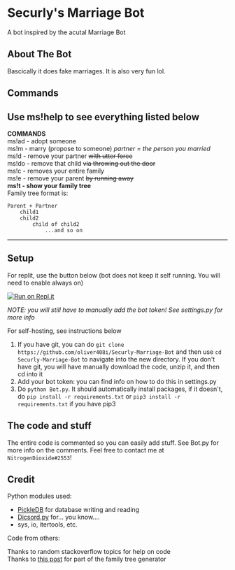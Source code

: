 # Securly's Marriage Bot
A bot inspired by the acutal Marriage Bot
## About The Bot
Bascically it does fake marriages. It is also very fun lol.

## Commands
Use ms!help to see everything listed below   
----------   
**COMMANDS**      
ms!ad <user> - adopt someone     
ms!m <user> - marry (propose to someone) *partner = the person you married*    
ms!d - remove your partner ~~with utter force~~     
ms!do <child> - remove that child ~~via throwing out the door~~      
ms!c - removes your entire family     
ms!e - remove your parent ~~by running away~~     
**ms!t - show your family tree**     
Family tree format is:      
```
Parent + Partner
    child1  
    child2   
        child of child2    
            ...and so on
```
---------------

## Setup
For replit, use the button below (bot does not keep it self running. You will need to enable always on)     
     
[![Run on Repl.it](https://repl.it/badge/github/oliver408i/Securly-Marriage-Bot)](https://repl.it/github/oliver408i/Securly-Marriage-Bot)
    
*NOTE: you will still have to manually add the bot token! See settings.py for more info*
    
For self-hosting, see instructions below
1. If you have git, you can do `git clone https://github.com/oliver408i/Securly-Marriage-Bot` and then use `cd Securly-Marriage-Bot` to navigate into the new directory. If you don't have git, you will have manually download the code, unzip it, and then cd into it   
2. Add your bot token: you can find info on how to do this in settings.py
3. Do `python Bot.py`. It should automatically install packages, if it doesn't, do `pip install -r requirements.txt` or `pip3 install -r requirements.txt` if you have pip3
## The code and stuff
The entire code is commented so you can easily add stuff. See Bot.py for more info on the comments. Feel free to contact me at `NitrogenDioxide#2553`!

## Credit
Python modules used:   
- [PickleDB](https://patx.github.io/pickledb/) for database writing and reading
- [Dicsord.py](https://discordpy.readthedocs.io/en/latest/) for... you know....
- sys, io, itertools, etc.

Code from others:  
    
Thanks to random stackoverflow topics for help on code       
Thanks to [this post](https://stackoverflow.com/questions/13671119/how-to-create-family-tree) for part of the family tree generator

